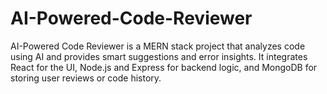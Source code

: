 # AI-Powered-Code-Reviewer
AI-Powered Code Reviewer is a MERN stack project that analyzes code using AI and provides smart suggestions and error insights. It integrates React for the UI, Node.js and Express for backend logic, and MongoDB for storing user reviews or code history. 
